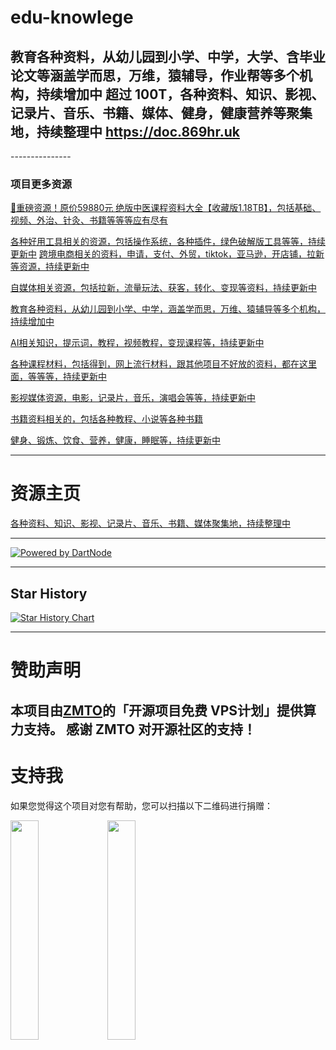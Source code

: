 # edu-knowlege
教育各种资料，从幼儿园到小学、中学，大学、含毕业论文等涵盖学而思，万维，猿辅导，作业帮等多个机构，持续增加中
超过 100T，各种资料、知识、影视、记录片、音乐、书籍、媒体、健身，健康营养等聚集地，持续整理中 https://doc.869hr.uk
------------------

<ResourceTabs category="edu-knowlege" :months="['202509', '202508', '202507', '202506', '202505']" />
---------------

### 项目更多资源

[🎁重磅资源！原价59880元 绝版中医课程资料大全【收藏版1.18TB】，包括基础、视频、外治、针灸、书籍等等等应有尽有](/chinese-traditional/)

[各种好用工具相关的资源，包括操作系统，各种插件，绿色破解版工具等等，持续更新中](/tools/)
[跨境电商相关的资料，申请，支付、外贸，tiktok，亚马逊，开店铺，拉新等资源，持续更新中](/cross-border/)

[自媒体相关资源，包括拉新，流量玩法、获客，转化、变现等资料，持续更新中](/self-media/)

[ 教育各种资料，从幼儿园到小学、中学，涵盖学而思，万维、猿辅导等多个机构，持续增加中](/edu-knowlege/)

[AI相关知识，提示词，教程，视频教程，变现课程等，持续更新中](/AIknowledge/)

[各种课程材料，包括得到，网上流行材料，跟其他项目不好放的资料，都在这里面，等等等，持续更新中](/curriculum/)

[影视媒体资源，电影，记录片，音乐，演唱会等等，持续更新中](/movies/)

[书籍资料相关的，包括各种教程、小说等各种书籍](/book/)

[健身、锻炼、饮食、营养，健康，睡眠等，持续更新中](/healthy/)

---------------

# 资源主页
[各种资料、知识、影视、记录片、音乐、书籍、媒体聚集地，持续整理中](/)

---------------

[![Powered by DartNode](https://dartnode.com/branding/DN-Open-Source-sm.png)](https://dartnode.com "Powered by DartNode - Free VPS for Open Source")

---------------
## Star History
[![Star History Chart](https://api.star-history.com/svg?repos=mswnlz/edu-knowlege&type=Date)](https://www.star-history.com/#mswnlz/edu-knowlege&Date)

---------------

# 赞助声明
本项目由[ZMTO](https://console.vtexs.com/?affid=12967)的「开源项目免费 VPS计划」提供算力支持。
感谢 ZMTO 对开源社区的支持！
---------------

# 支持我

如果您觉得这个项目对您有帮助，您可以扫描以下二维码进行捐赠：
<p align="left">
  <img src="/edu-knowlege/support-alipay.png" width="30%">
  <img src="/edu-knowlege/wechat-qrcode.jpg" width="30%">
</p>

